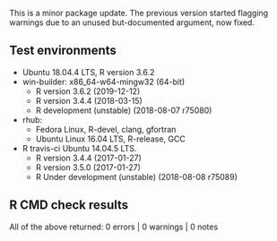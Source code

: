 This is a minor package update. The previous version started flagging
warnings due to an unused but-documented argument, now fixed.

## Test environments
* Ubuntu 18.04.4 LTS, R version 3.6.2 
* win-builder: x86_64-w64-mingw32 (64-bit)
  * R version 3.6.2 (2019-12-12)
  * R version 3.4.4 (2018-03-15)
  * R development (unstable) (2018-08-07 r75080)
* rhub:
  * Fedora Linux, R-devel, clang, gfortran
  * Ubuntu Linux 16.04 LTS, R-release, GCC
* R travis-ci Ubuntu 14.04.5 LTS.
  * R version 3.4.4 (2017-01-27)
  * R version 3.5.0 (2017-01-27)
  * R Under development (unstable) (2018-08-08 r75089)

## R CMD check results
All of the above returned:
0 errors | 0 warnings | 0 notes 